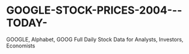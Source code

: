 # GOOGLE-STOCK-PRICES-2004---TODAY-
GOOGLE, Alphabet, GOOG Full Daily Stock Data for Analysts, Investors, Economists
